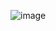 ![image](https://github.com/Emzime/Chia_Log_Monitor/assets/3422040/80fe70c9-0422-4975-a96d-86dcb0f41f91)

